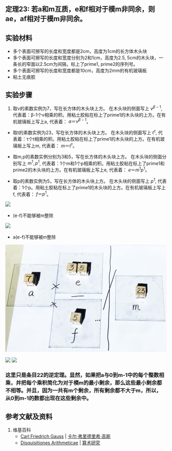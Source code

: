 ## 定理23: 若a和m互质，e和f相对于模m非同余，则ae，af相对于模m非同余。

## 实验材料

- 多个表面可擦写的长度和宽度都是2cm，高度为1cm的长方体木头块
- 多个表面可擦写的长度和宽度分别为2和1cm，高度为2.5, 5cm的木头块，一条长的窄面以2.5cm为间隔，标上了prime1, prime2的序列号。
- 多个表面可擦写的长度和宽度都是10cm，高度为2mm的有机玻璃板
- 粘土无痕胶

## 实验步骤

1. 取v的素数实例为7，写在长方体的木头块上方。
在木头块的侧面写上 $v^{β-1}$,
代表着：β-1个v相乘的积。用粘土胶粘在标上了prime1的木头块的上方。在有机玻璃板上写上a, 代表着： $a＝v^{β-1}$。

- 取t的素数实例为23，写在长方体的木头块上方。
在木头块的侧面写上 $t^{τ}$,
代表着：τ个t相乘的积。用粘土胶粘在标上了prime1的木头块的上方。在有机玻璃板上写上m, 代表着： $m＝t^{τ}$。

- 取m,p的素数实例分别为3和5，写在长方体的木头块上方。
在木头块的侧面分别写上 $m^1, p^1$,
代表着：1个m和1个p相乘的积。用粘土胶粘在标上了prime1和prime2的木头块的上方。在有机玻璃板上写上e, 代表着： $e＝m^{1}p^{1}$。

- 取p的素数实例为5，写在长方体的木头块上方。
在木头块的侧面写上 $p^{1}$,
代表着：1个p。用粘土胶粘在标上了prime1的木头块的上方。在有机玻璃板上写上f, 代表着： $f＝p^{1}$。

![](/images/数论/高斯的算术研究中典型的推演实验/章2/定理23/23-1.jpg)

- (e-f)不能够被m整除

![](/images/数论/高斯的算术研究中典型的推演实验/章2/定理23/23-2.jpg)

- a(e-f)不能够被m整除

![](/images/数论/高斯的算术研究中典型的推演实验/章2/定理23/23-3.jpg)

![](/images/数论/高斯的算术研究中典型的推演实验/章2/定理23/23-4.jpg)
![](/images/数论/高斯的算术研究中典型的推演实验/章2/定理23/23-5.jpg)

### 这里只是条目22的逆定理。显然，如果把a与0到m-1中的每个整数相乘，并把每个乘积简化为对于模m的最小剩余，那么这些最小剩余都不相等。并且，因为一共有m个剩余，所有剩余都不大于m，所以，从0到m-1的数都出现在这些剩余中。

## 参考文献及资料

1. 维基百科
	- [Carl Friedrich Gauss](https://en.wikipedia.org/wiki/Carl_Friedrich_Gauss) | [卡尔·弗里德里希·高斯](https://zh.wikipedia.org/wiki/%E5%8D%A1%E7%88%BE%C2%B7%E5%BC%97%E9%87%8C%E5%BE%B7%E9%87%8C%E5%B8%8C%C2%B7%E9%AB%98%E6%96%AF) 
	- [Disquisitiones Arithmeticae](https://en.wikipedia.org/wiki/Disquisitiones_Arithmeticae) | [算术研究](https://zh.wikipedia.org/wiki/算术研究) 



